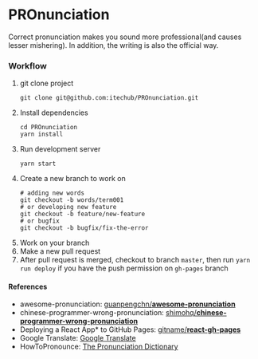 # PROnunciation
Correct pronunciation makes you sound more professional(and causes lesser mishering). In addition, the writing is also the official way. 

### Workflow

1. git clone project
    ```shell
    git clone git@github.com:itechub/PROnunciation.git
    ```
2. Install dependencies
   ```shell
   cd PROnunciation
   yarn install
   ```
3. Run development server
   ```shell
   yarn start
   ````
4. Create a new branch to work on
   ```shell
   # adding new words
   git checkout -b words/term001
   # or developing new feature
   git checkout -b feature/new-feature
   # or bugfix
   git checkout -b bugfix/fix-the-error
   ```
5. Work on your branch
6. Make a new pull request
7. After pull request is merged, checkout to branch `master`, then run `yarn run deploy` if you have the push permission on `gh-pages` branch

#### References
- awesome-pronunciation: [guanpengchn/**awesome-pronunciation**](https://github.com/guanpengchn/awesome-pronunciation)
- chinese-programmer-wrong-pronunciation: [shimohq/**chinese-programmer-wrong-pronunciation**](https://github.com/shimohq/chinese-programmer-wrong-pronunciation)
- Deploying a React App* to GitHub Pages: [gitname/**react-gh-pages**](https://github.com/gitname/react-gh-pages)
- Google Translate: [Google Translate](https://translate.google.cn/)
- HowToPronounce: [The Pronunciation Dictionary](http://www.howtopronounce.cc/)
